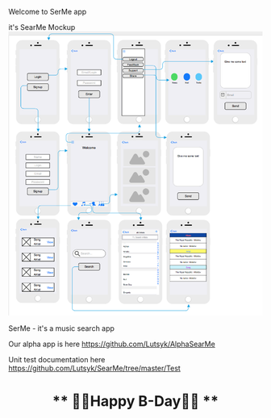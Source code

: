 Welcome to SerMe app

it's SearMe Mockup
![SearMe Mockup](https://github.com/Lutsyk/SearMe/blob/master/SearMe_Mockup.png)

SerMe - it's a music search app

 Our alpha app is here https://github.com/Lutsyk/AlphaSearMe

Unit test documentation here https://github.com/Lutsyk/SearMe/tree/master/Test

<center><h1>** 🎉🎁Happy B-Day🎁🎉 **</h1></center>
